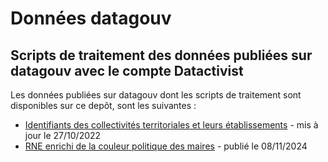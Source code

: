 # Données datagouv

## Scripts de traitement des données publiées sur datagouv avec le compte Datactivist

Les données publiées sur datagouv dont les scripts de traitement sont disponibles sur ce depôt, sont les suivantes : 

- [Identifiants des collectivités territoriales et leurs établissements](https://www.data.gouv.fr/fr/datasets/identifiants-des-collectivites-territoriales-et-leurs-etablissements/) - mis à jour le 27/10/2022
- [RNE enrichi de la couleur politique des maires](https://www.data.gouv.fr/fr/datasets/rne-enrichi-de-la-couleur-politique-des-maires/) - publié le 08/11/2024
